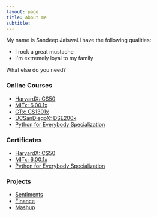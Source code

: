 ```yaml
---
layout: page
title: About me
subtitle:
---
```


My name is Sandeep Jaiswal.I have the following qualities:

- I rock a great mustache
- I'm extremely loyal to my family

What else do you need?

### Online Courses

- [HarvardX: CS50](https://courses.edx.org/courses/course-v1:HarvardX+CS50+X/course/)
- [MITx: 6.00.1x](https://courses.edx.org/courses/course-v1:MITx+6.00.1x+2T2017_2/course/)
- [GTx: CS1301x](https://courses.edx.org/courses/course-v1:GTx+CS1301x+1T2017/course/)
- [UCSanDiegoX: DSE200x](https://courses.edx.org/courses/course-v1:UCSanDiegoX+DSE200x+1T2018/course/)
- [Python for Everybody Specialization](https://www.coursera.org/specializations/python)

### Certificates

- [HarvardX: CS50](https://courses.edx.org/certificates/f3607edebaac49e0b687728fd47b456b)
- [MITx: 6.00.1x](https://courses.edx.org/certificates/6c40e5a48075457ea7d99fd8775b51cc)
- [Python for Everybody Specialization](https://www.coursera.org/account/accomplishments/verify/UGP9UQ53QP6J)

### Projects

- [Sentiments](https://sandyjswl.github.io/sentiments/)
- [Finance](https://sandyjswl.github.io/finance/)
- [Mashup](https://sandyjswl.github.io/mashup/)
